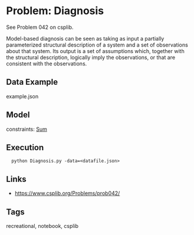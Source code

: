 # Problem: Diagnosis

See Problem 042 on csplib.

Model-based diagnosis can be seen as taking as input a partially parameterized structural description of a system and a set of observations about that system.
Its output is a set of assumptions which, together with the structural description, logically imply the observations,
or that are consistent with the observations.

## Data Example
  example.json

## Model
  constraints: [Sum](https://pycsp.org/documentation/constraints/Sum)

## Execution
```
  python Diagnosis.py -data=<datafile.json>
```

## Links
 - https://www.csplib.org/Problems/prob042/

## Tags
  recreational, notebook, csplib
